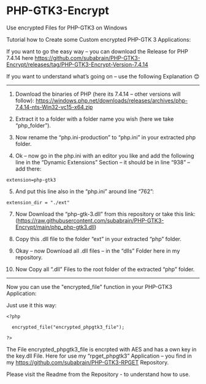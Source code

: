 # PHP-GTK3-Encrypt
Use encrypted Files for PHP-GTK3 on Windows

Tutorial how to Create some Custom encrypted PHP-GTK 3 Applications:

If you want to go the easy way – you can download the Release for PHP 7.4.14 here
 https://github.com/subabrain/PHP-GTK3-Encrypt/releases/tag/PHP-GTK3-Encrypt-Version-7.4.14

If you want to understand what’s going on – use the following Explanation 😊
___________________________________________________________________________
1.	Download the binaries of PHP (here its 7.4.14 – other versions will follow):
https://windows.php.net/downloads/releases/archives/php-7.4.14-nts-Win32-vc15-x64.zip
2.	Extract it to a folder with a folder name you wish (here we take “php_folder”).

3.	Now rename the “php.ini-production” to “php.ini” in your extracted php folder.

4.	Ok – now go in the php.ini with an editor you like and add the following line in the “Dynamic Extensions” Section – it should be in line “938” – add there:

```
extension=php-gtk3
```

5.	And put this line also in the “php.ini” around line “762”:

```   
extension_dir = "./ext"
```

7.	Now Download the “php-gtk-3.dll” from this repository or take this link: (https://raw.githubusercontent.com/subabrain/PHP-GTK3-Encrypt/main/php_php-gtk3.dll)

8.	Copy this .dll file to the folder “ext” in your extracted “php” folder.

9.	Okay – now Download all .dll files – in the “dlls” Folder here in my repository.

10.	Now Copy all “.dll” Files to the root folder of the extracted “php” folder.

___________________________________________________________________________

Now you can use the "encrypted_file" function in your PHP-GTK3 Application:

Just use it this way:

```
<?php

  encrypted_file("encrypted_phpgtk3_file");

?>
```
The File encrypted_phpgtk3_file is encrpted with AES and has a own key in the key.dll File.
Here for use my “rpget_phpgtk3” Application – you find in my https://github.com/subabrain/PHP-GTK3-RPGET Repository.

Please visit the Readme from the Repository - to understand how to use.

